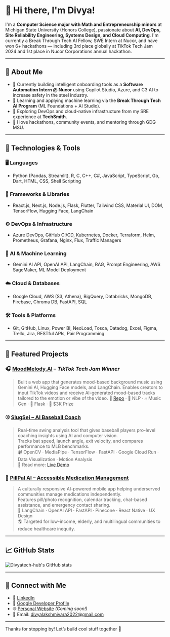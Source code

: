# 👋 Hi there, I'm Divya!

I'm a **Computer Science major with Math and Entrepreneurship minors** at Michigan State University (Honors College), passionate about **AI, DevOps, Site Reliability Engineering, Systems Design, and Cloud Computing**. I'm currently a Break Through Tech AI Fellow, SWE Intern at Nucor, and have won 6+ hackathons — including 3rd place globally at TikTok Tech Jam 2024 and 1st place in Nucor Corporations annual hackathon.  

---

## 🧠 About Me

- 🔭 Currently building intelligent onboarding tools as a **Software Automation Intern @ Nucor** using Copilot Studio, Azure, and C3 AI to increase safety in the steel industry.
- 🤖 Learning and applying machine learning via the **Break Through Tech AI Program** (ML Foundations + AI Studio).
- 🧰 Exploring DevOps and cloud-native infrastructure from my SRE experience at **TechSmith**.
- 📣 I love hackathons, community events, and mentoring through GDG MSU.

---

## 🔧 Technologies & Tools

### 🖥️ Languages  
- Python (Pandas, Streamlit), R, C, C++, C#, JavaScript, TypeScript, Go, Dart, HTML, CSS, Shell Scripting  

### 🧱 Frameworks & Libraries  
- React.js, Next.js, Node.js, Flask, Flutter, Tailwind CSS, Material UI, DOM, TensorFlow, Hugging Face, LangChain  

### ⚙️ DevOps & Infrastructure  
- Azure DevOps, GitHub CI/CD, Kubernetes, Docker, Terraform, Helm, Prometheus, Grafana, Nginx, Flux, Traffic Managers  

### 🤖 AI & Machine Learning  
- Gemini AI API, OpenAI API, LangChain, RAG, Prompt Engineering, AWS SageMaker, ML Model Deployment  

### ☁️ Cloud & Databases  
- Google Cloud, AWS (S3, Athena), BigQuery, Databricks, MongoDB, Firebase, Chroma DB, FastAPI, SQL  

### 🛠️ Tools & Platforms  
- Git, GitHub, Linux, Power BI, NeoLoad, Tosca, Datadog, Excel, Figma, Trello, Jira, RESTful APIs, Pair Programming  


---

## 🚀 Featured Projects

### 🎧 [MoodMelody.AI](https://github.com/Divyatech-hub/moodmelody-ai) – *TikTok Tech Jam Winner*
> Built a web app that generates mood-based background music using Gemini AI, Hugging Face models, and LangChain.
> Enables creators to input TikTok videos and receive AI-generated mood-based tracks tailored to the emotion or vibe of the video.
> 🔗 [Repo](https://github.com/StephanieNhiLe/MoodMelody-AI) · 🧠 NLP · 🎶 Music Gen · 🧰 Flask · 🎯 $3K Prize


### ⚾ [SlugSei – AI Baseball Coach](https://github.com/StephanieNhiLe/slugsei)
> Real-time swing analysis tool that gives baseball players pro-level coaching insights using AI and computer vision.  
> Tracks bat speed, launch angle, exit velocity, and compares performance to MLB benchmarks.  
> 📹 OpenCV · MediaPipe · TensorFlow · FastAPI · Google Cloud Run · Data Visualization · Motion Analysis  
> 🧠 Read more: [Live Demo]()

### 💊 [PillPal AI – Accessible Medication Management](https://github.com/YourUsername/pillpal-ai)
> A culturally responsive AI-powered mobile app helping underserved communities manage medications independently.  
> Features pill/photo recognition, calendar tracking, chat-based assistance, and emergency contact sharing.  
> 🧠 LangChain · OpenAI API · FastAPI · Pinecone · React Native · UX Design  
> 🌎 Targeted for low-income, elderly, and multilingual communities to reduce healthcare inequity.

---

## 📈 GitHub Stats

![Divyatech-hub's GitHub stats](https://github-readme-stats.vercel.app/api?username=Divyatech-hub&show_icons=true&theme=radical)

---

## 🔗 Connect with Me

- 💼 [LinkedIn](https://www.linkedin.com/in/divyalakshmi-vrps)
- 🧠 [Google Developer Profile](https://g.dev/divyalakshmivrps)
- 🌐 [Personal Website](https://divya-bice.vercel.app) *(Coming soon!)*
- 💌 Email: [divyalakshmivara2022@gmail.com](mailto:divyalakshmivara2022@gmail.com)

---

Thanks for stopping by! Let’s build cool stuff together 🚀
